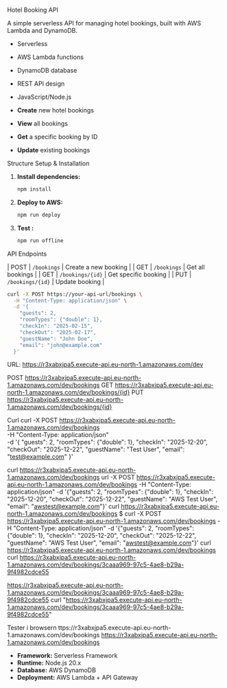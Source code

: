 Hotel Booking API

A simple serverless API for managing hotel bookings, built with AWS Lambda and DynamoDB.



- Serverless 
- AWS Lambda functions
- DynamoDB database
- REST API design
- JavaScript/Node.js

- **Create** new hotel bookings
- **View** all bookings
- **Get** a specific booking by ID
- **Update** existing bookings

Structure
Setup & Installation

1. **Install dependencies:**
   ```bash
   npm install
   ```

2. **Deploy to AWS:**
   ```bash
   npm run deploy
   ```

3. **Test :**
   ```bash
   npm run offline
   ```

API Endpoints


| POST | `/bookings` | Create a new booking |
| GET | `/bookings` | Get all bookings |
| GET | `/bookings/{id}` | Get specific booking |
| PUT | `/bookings/{id}` | Update booking |


```bash create B
curl -X POST https://your-api-url/bookings \
  -H "Content-Type: application/json" \
  -d '{
    "guests": 2,
    "roomTypes": {"double": 1},
    "checkIn": "2025-02-15",
    "checkOut": "2025-02-17",
    "guestName": "John Doe",
    "email": "john@example.com"
  }'
```

URL:
https://r3xabxjpa5.execute-api.eu-north-1.amazonaws.com/dev

POST https://r3xabxjpa5.execute-api.eu-north-1.amazonaws.com/dev/bookings
GET https://r3xabxjpa5.execute-api.eu-north-1.amazonaws.com/dev/bookings/{id}
PUT https://r3xabxjpa5.execute-api.eu-north-1.amazonaws.com/dev/bookings/{id}

Curl curl -X POST https://r3xabxjpa5.execute-api.eu-north-1.amazonaws.com/dev/bookings \
  -H "Content-Type: application/json" \
  -d '{
    "guests": 2,
    "roomTypes": {"double": 1},
    "checkIn": "2025-12-20",
    "checkOut": "2025-12-22",
    "guestName": "Test User",
    "email": "test@example.com"
  }'

  curl https://r3xabxjpa5.execute-api.eu-north-1.amazonaws.com/dev/bookings 
  url -X POST https://r3xabxjpa5.execute-api.eu-north-1.amazonaws.com/dev/bookings -H "Content-Type: application/json" -d '{"guests": 2, "roomTypes": {"double": 1}, "checkIn": "2025-12-20", "checkOut": "2025-12-22", "guestName": "AWS Test User", "email": "awstest@example.com"}'
  curl https://r3xabxjpa5.execute-api.eu-north-1.amazonaws.com/dev/bookings
  $ curl -X POST https://r3xabxjpa5.execute-api.eu-north-1.amazonaws.com/dev/bookings -H "Content-Type: application/json" -d '{"guests": 2, "roomTypes": {"double": 1}, "checkIn": "2025-12-20", "checkOut": "2025-12-22", "guestName": "AWS Test User", "email": "awstest@example.com"}'
   curl https://r3xabxjpa5.execute-api.eu-north-1.amazonaws.com/dev/bookings
   curl https://r3xabxjpa5.execute-api.eu-north-1.amazonaws.com/dev/bookings/3caaa969-97c5-4ae8-b29a-9f4982cdce55

   
   https://r3xabxjpa5.execute-api.eu-north-1.amazonaws.com/dev/bookings/3caaa969-97c5-4ae8-b29a-9f4982cdce55
    curl "https://r3xabxjpa5.execute-api.eu-north-1.amazonaws.com/dev/bookings/3caaa969-97c5-4ae8-b29a-9f4982cdce55"
    
   
   



   Tester i browsern 
   ttps://r3xabxjpa5.execute-api.eu-north-1.amazonaws.com/dev/bookings
   https://r3xabxjpa5.execute-api.eu-north-1.amazonaws.com/dev/bookings

- **Framework:** Serverless Framework
- **Runtime:** Node.js 20.x
- **Database:** AWS DynamoDB
- **Deployment:** AWS Lambda + API Gateway


